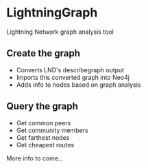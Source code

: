 # LightningGraph

Lightning Network graph analysis tool

## Create the graph

* Converts LND's describegraph output
* Imports this converted graph into Neo4j
* Adds info to nodes based on graph analysis

## Query the graph

* Get common peers
* Get community members
* Get farthest nodes
* Get cheapest routes

More info to come...
